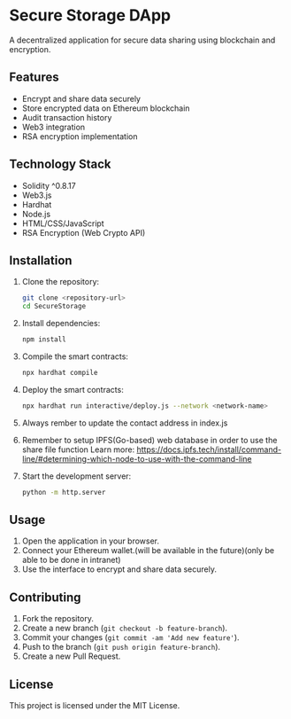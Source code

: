 # Secure Storage DApp

A decentralized application for secure data sharing using blockchain and encryption.

## Features

- Encrypt and share data securely
- Store encrypted data on Ethereum blockchain
- Audit transaction history
- Web3 integration
- RSA encryption implementation

## Technology Stack

- Solidity ^0.8.17
- Web3.js
- Hardhat
- Node.js
- HTML/CSS/JavaScript
- RSA Encryption (Web Crypto API)

## Installation

1. Clone the repository:
    ```bash
    git clone <repository-url>
    cd SecureStorage
    ```
2. Install dependencies:
    ```bash
    npm install
    ```
3. Compile the smart contracts:
    ```bash
    npx hardhat compile
    ```
4. Deploy the smart contracts:
    ```bash
    npx hardhat run interactive/deploy.js --network <network-name>
    ```
5. Always rember to update the contact address in index.js
6. Remember to setup IPFS(Go-based) web database in order to use the share file function
   Learn more: https://docs.ipfs.tech/install/command-line/#determining-which-node-to-use-with-the-command-line

8. Start the development server:
    ```bash
    python -m http.server
    ```

## Usage

1. Open the application in your browser.
2. Connect your Ethereum wallet.(will be available in the future)(only be able to be done in intranet)
3. Use the interface to encrypt and share data securely.

## Contributing

1. Fork the repository.
2. Create a new branch (`git checkout -b feature-branch`).
3. Commit your changes (`git commit -am 'Add new feature'`).
4. Push to the branch (`git push origin feature-branch`).
5. Create a new Pull Request.

## License

This project is licensed under the MIT License.

